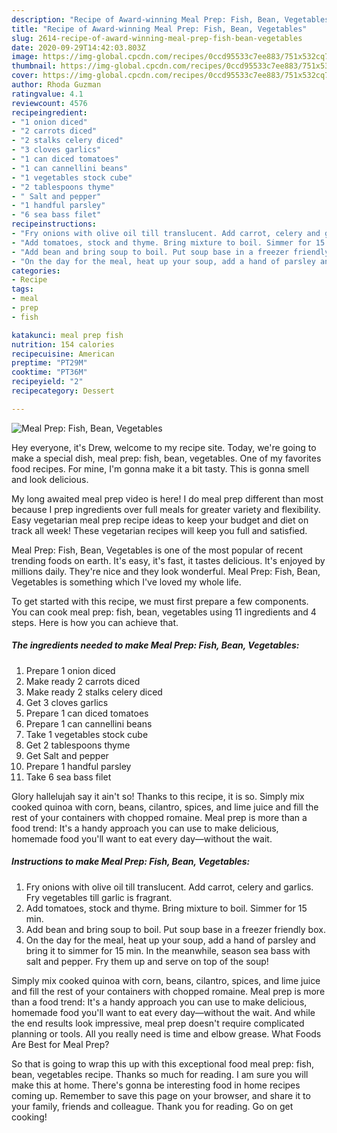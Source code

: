 ```yaml
---
description: "Recipe of Award-winning Meal Prep: Fish, Bean, Vegetables"
title: "Recipe of Award-winning Meal Prep: Fish, Bean, Vegetables"
slug: 2614-recipe-of-award-winning-meal-prep-fish-bean-vegetables
date: 2020-09-29T14:42:03.803Z
image: https://img-global.cpcdn.com/recipes/0ccd95533c7ee883/751x532cq70/meal-prep-fish-bean-vegetables-recipe-main-photo.jpg
thumbnail: https://img-global.cpcdn.com/recipes/0ccd95533c7ee883/751x532cq70/meal-prep-fish-bean-vegetables-recipe-main-photo.jpg
cover: https://img-global.cpcdn.com/recipes/0ccd95533c7ee883/751x532cq70/meal-prep-fish-bean-vegetables-recipe-main-photo.jpg
author: Rhoda Guzman
ratingvalue: 4.1
reviewcount: 4576
recipeingredient:
- "1 onion diced"
- "2 carrots diced"
- "2 stalks celery diced"
- "3 cloves garlics"
- "1 can diced tomatoes"
- "1 can cannellini beans"
- "1 vegetables stock cube"
- "2 tablespoons thyme"
- " Salt and pepper"
- "1 handful parsley"
- "6 sea bass filet"
recipeinstructions:
- "Fry onions with olive oil till translucent. Add carrot, celery and garlics. Fry vegetables till garlic is fragrant."
- "Add tomatoes, stock and thyme. Bring mixture to boil. Simmer for 15 min."
- "Add bean and bring soup to boil. Put soup base in a freezer friendly box."
- "On the day for the meal, heat up your soup, add a hand of parsley and bring it to simmer for 15 min. In the meanwhile, season sea bass with salt and pepper. Fry them up and serve on top of the soup!"
categories:
- Recipe
tags:
- meal
- prep
- fish

katakunci: meal prep fish 
nutrition: 154 calories
recipecuisine: American
preptime: "PT29M"
cooktime: "PT36M"
recipeyield: "2"
recipecategory: Dessert

---
```



![Meal Prep: Fish, Bean, Vegetables](https://img-global.cpcdn.com/recipes/0ccd95533c7ee883/751x532cq70/meal-prep-fish-bean-vegetables-recipe-main-photo.jpg)

Hey everyone, it's Drew, welcome to my recipe site. Today, we're going to make a special dish, meal prep: fish, bean, vegetables. One of my favorites food recipes. For mine, I'm gonna make it a bit tasty. This is gonna smell and look delicious.

My long awaited meal prep video is here! I do meal prep different than most because I prep ingredients over full meals for greater variety and flexibility. Easy vegetarian meal prep recipe ideas to keep your budget and diet on track all week! These vegetarian recipes will keep you full and satisfied.

Meal Prep: Fish, Bean, Vegetables is one of the most popular of recent trending foods on earth. It's easy, it's fast, it tastes delicious. It's enjoyed by millions daily. They're nice and they look wonderful. Meal Prep: Fish, Bean, Vegetables is something which I've loved my whole life.


To get started with this recipe, we must first prepare a few components. You can cook meal prep: fish, bean, vegetables using 11 ingredients and 4 steps. Here is how you can achieve that.

<!--inarticleads1-->

##### The ingredients needed to make Meal Prep: Fish, Bean, Vegetables:

1. Prepare 1 onion diced
1. Make ready 2 carrots diced
1. Make ready 2 stalks celery diced
1. Get 3 cloves garlics
1. Prepare 1 can diced tomatoes
1. Prepare 1 can cannellini beans
1. Take 1 vegetables stock cube
1. Get 2 tablespoons thyme
1. Get  Salt and pepper
1. Prepare 1 handful parsley
1. Take 6 sea bass filet


Glory hallelujah say it ain&#39;t so! Thanks to this recipe, it is so. Simply mix cooked quinoa with corn, beans, cilantro, spices, and lime juice and fill the rest of your containers with chopped romaine. Meal prep is more than a food trend: It&#39;s a handy approach you can use to make delicious, homemade food you&#39;ll want to eat every day—without the wait. 

<!--inarticleads2-->

##### Instructions to make Meal Prep: Fish, Bean, Vegetables:

1. Fry onions with olive oil till translucent. Add carrot, celery and garlics. Fry vegetables till garlic is fragrant.
1. Add tomatoes, stock and thyme. Bring mixture to boil. Simmer for 15 min.
1. Add bean and bring soup to boil. Put soup base in a freezer friendly box.
1. On the day for the meal, heat up your soup, add a hand of parsley and bring it to simmer for 15 min. In the meanwhile, season sea bass with salt and pepper. Fry them up and serve on top of the soup!


Simply mix cooked quinoa with corn, beans, cilantro, spices, and lime juice and fill the rest of your containers with chopped romaine. Meal prep is more than a food trend: It&#39;s a handy approach you can use to make delicious, homemade food you&#39;ll want to eat every day—without the wait. And while the end results look impressive, meal prep doesn&#39;t require complicated planning or tools. All you really need is time and elbow grease. What Foods Are Best for Meal Prep? 

So that is going to wrap this up with this exceptional food meal prep: fish, bean, vegetables recipe. Thanks so much for reading. I am sure you will make this at home. There's gonna be interesting food in home recipes coming up. Remember to save this page on your browser, and share it to your family, friends and colleague. Thank you for reading. Go on get cooking!
